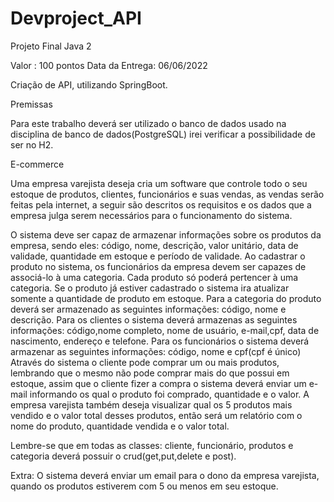 # Devproject_API

Projeto Final Java 2

Valor : 100 pontos                         Data da Entrega: 06/06/2022


Criação de API, utilizando SpringBoot.


Premissas

Para este trabalho deverá ser utilizado o banco de dados usado na disciplina de banco de dados(PostgreSQL) irei verificar a possibilidade de ser no H2.

E-commerce

Uma empresa varejista deseja cria um software que controle todo o seu estoque de produtos, clientes, funcionários e suas vendas, as vendas serão feitas pela internet, a seguir são descritos os requisitos e os dados que a empresa julga serem necessários para o funcionamento do sistema.

O sistema deve ser capaz de armazenar informações sobre os produtos da empresa, sendo eles: código, nome, descrição, valor unitário, data de validade, quantidade em estoque e período de validade.
Ao cadastrar o produto no sistema, os funcionários da empresa devem ser capazes de associá-lo à uma categoria. Cada produto só poderá pertencer à uma categoria.
Se o produto já estiver cadastrado o sistema ira atualizar somente a quantidade de produto em estoque.
Para a categoria do produto deverá ser armazenado as seguintes informações: código, nome e descrição.
Para os clientes o sistema deverá armazenas as seguintes informações: código,nome completo, nome de usuário, e-mail,cpf, data de nascimento, endereço e telefone.
Para os funcionários o sistema deverá armazenar as seguintes informações: código, nome e cpf(cpf é único)
Através do sistema o cliente pode comprar um ou mais produtos, lembrando que o mesmo não pode comprar mais do que possui em estoque, assim que o cliente fizer a compra o sistema deverá enviar um e-mail informando os qual o produto foi comprado, quantidade e o valor.
A empresa varejista também deseja visualizar qual os 5 produtos mais vendido e o valor total desses produtos, então será um relatório com o nome do produto, quantidade vendida e o valor total.

Lembre-se que em todas as classes: cliente, funcionário, produtos e categoria deverá possuir o crud(get,put,delete e post).

Extra: O sistema deverá enviar um email para o dono da empresa varejista, quando os produtos estiverem com 5 ou menos em seu estoque.
